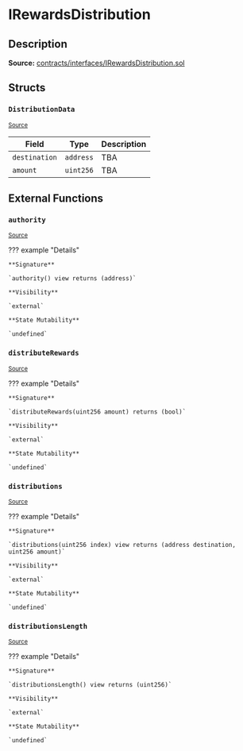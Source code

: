 # IRewardsDistribution

## Description

**Source:** [contracts/interfaces/IRewardsDistribution.sol](https://github.com/Synthetixio/synthetix/tree/v2.41.0-alpha/contracts/interfaces/IRewardsDistribution.sol)

## Structs

### `DistributionData`

<sub>[Source](https://github.com/Synthetixio/synthetix/tree/v2.41.0-alpha/contracts/interfaces/IRewardsDistribution.sol#L7)</sub>

| Field         | Type      | Description |
| ------------- | --------- | ----------- |
| `destination` | `address` | TBA         |
| `amount`      | `uint256` | TBA         |

## External Functions

### `authority`

<sub>[Source](https://github.com/Synthetixio/synthetix/tree/v2.41.0-alpha/contracts/interfaces/IRewardsDistribution.sol#L13)</sub>

??? example "Details"

    **Signature**

    `authority() view returns (address)`

    **Visibility**

    `external`

    **State Mutability**

    `undefined`

### `distributeRewards`

<sub>[Source](https://github.com/Synthetixio/synthetix/tree/v2.41.0-alpha/contracts/interfaces/IRewardsDistribution.sol#L20)</sub>

??? example "Details"

    **Signature**

    `distributeRewards(uint256 amount) returns (bool)`

    **Visibility**

    `external`

    **State Mutability**

    `undefined`

### `distributions`

<sub>[Source](https://github.com/Synthetixio/synthetix/tree/v2.41.0-alpha/contracts/interfaces/IRewardsDistribution.sol#L15)</sub>

??? example "Details"

    **Signature**

    `distributions(uint256 index) view returns (address destination, uint256 amount)`

    **Visibility**

    `external`

    **State Mutability**

    `undefined`

### `distributionsLength`

<sub>[Source](https://github.com/Synthetixio/synthetix/tree/v2.41.0-alpha/contracts/interfaces/IRewardsDistribution.sol#L17)</sub>

??? example "Details"

    **Signature**

    `distributionsLength() view returns (uint256)`

    **Visibility**

    `external`

    **State Mutability**

    `undefined`
